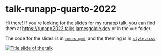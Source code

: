 # talk-runapp-quarto-2022

Hi there! If you're looking for the slides for my runapp talk, you can find them at <https://runapp2022.talks.jamesgoldie.dev> or in the `out` folder.

The code for the slides is in [`index.qmd`](`index.qmd`), and the theming is in [`style.scss`](`style.scss`).

[![Title slide of the talk](https://user-images.githubusercontent.com/6520659/169947948-8397ce3c-ff2d-4c20-9639-cbec4dc5b0f6.png)](https://runapp2022.talks.jamesgoldie.dev)

